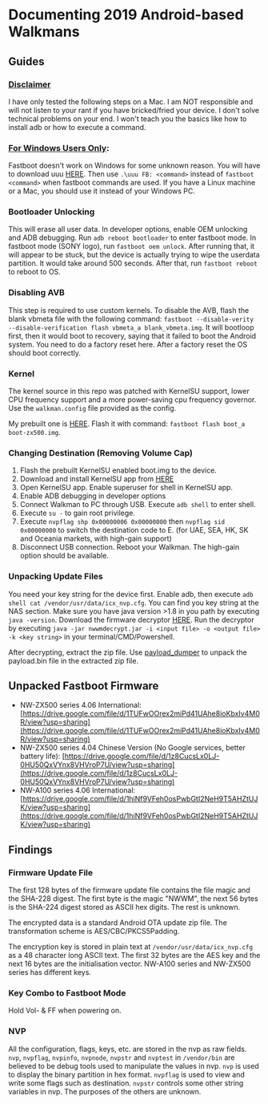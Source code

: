 # Documenting 2019 Android-based Walkmans

## Guides

### <ins>Disclaimer</ins>

I have only tested the following steps on a Mac. I am NOT responsible and will not listen to your rant if you have bricked/fried your device. I don't solve technical problems on your end. I won't teach you the basics like how to install adb or how to execute a command.

### <ins>For Windows Users Only</ins>:

Fastboot doesn't work on Windows for some unknown reason. You will have to download uuu [HERE](https://github.com/nxp-imx/mfgtools/releases/download/uuu_1.5.21/uuu.exe). Then use `.\uuu FB: <command>` instead of `fastboot <command>` when fastboot commands are used. If you have a Linux machine or a Mac, you should use it instead of your Windows PC. 

### Bootloader Unlocking

This will erase all user data. In developer options, enable OEM unlocking and ADB debugging. Run `adb reboot bootloader` to enter fastboot mode. In fastboot mode (SONY logo), run `fastboot oem unlock`. After running that, it will appear to be stuck, but the device is actually trying to wipe the userdata partition. It would take around 500 seconds. After that, run `fastboot reboot` to reboot to OS.

### Disabling AVB

This step is required to use custom kernels. To disable the AVB, flash the blank vbmeta file with the following command: `fastboot --disable-verity --disable-verification flash vbmeta_a blank_vbmeta.img`. It will bootloop first, then it would boot to recovery, saying that it failed to boot the Android system. You need to do a factory reset here. After a factory reset the OS should boot correctly.

### Kernel

The kernel source in this repo was patched with KernelSU support, lower CPU frequency support and a more power-saving cpu frequency governor. Use the `walkman.config` file provided as the config.

My prebuilt one is [HERE](https://github.com/notcbw/2019_android_walkman/releases/tag/v1). Flash it with command: `fastboot flash boot_a boot-zx500.img`.

### Changing Destination (Removing Volume Cap)

1. Flash the prebuilt KernelSU enabled boot.img to the device.
2. Download and install KernelSU app from [HERE](https://github.com/tiann/KernelSU/releases/download/v0.6.7/KernelSU_v0.6.7_11210-release.apk)
3. Open KernelSU app. Enable superuser for shell in KernelSU app.
4. Enable ADB debugging in developer options
5. Connect Walkman to PC through USB. Execute `adb shell` to enter shell.
6. Execute `su -` to gain root privilege.
7. Execute `nvpflag shp 0x00000006 0x00000000` then `nvpflag sid 0x00000000` to switch the destination code to E. (for UAE, SEA, HK, SK and Oceania markets, with high-gain support)
8. Disconnect USB connection. Reboot your Walkman. The high-gain option should be available.

### Unpacking Update Files

You need your key string for the device first. Enable adb, then execute `adb shell cat /vendor/usr/data/icx_nvp.cfg`. You can find you key string at the NAS section. Make sure you have java version >1.8 in you path by executing `java -version`. Download the firmware decryptor [HERE](https://github.com/notcbw/2019_android_walkman/releases/download/v0/nwwmdecrypt.jar). Run the decryptor by executing `java -jar nwwmdecrypt.jar -i <input file> -o <output file> -k <key string>` in your terminal/CMD/Powershell.

After decrypting, extract the zip file. Use [payload_dumper](https://github.com/vm03/payload_dumper) to unpack the payload.bin file in the extracted zip file.

## Unpacked Fastboot Firmware

- NW-ZX500 series 4.06 International: [https://drive.google.com/file/d/1TUFwOOrex2miPd41UAhe8ioKbxIv4M0R/view?usp=sharing](https://drive.google.com/file/d/1TUFwOOrex2miPd41UAhe8ioKbxIv4M0R/view?usp=sharing)
- NW-ZX500 series 4.04 Chinese Version (No Google services, better battery life): [https://drive.google.com/file/d/1z8CucsLx0LJ-0HU50QxVYnx8VHVroP7U/view?usp=sharing](https://drive.google.com/file/d/1z8CucsLx0LJ-0HU50QxVYnx8VHVroP7U/view?usp=sharing)
- NW-A100 series 4.06 International: [https://drive.google.com/file/d/1hiNf9VFeh0osPwbGtI2NeH9T5AHZtUJK/view?usp=sharing](https://drive.google.com/file/d/1hiNf9VFeh0osPwbGtI2NeH9T5AHZtUJK/view?usp=sharing)

## Findings

### Firmware Update File

The first 128 bytes of the firmware update file contains the file magic and the SHA-228 digest. The first byte is the magic "NWWM", the next 56 bytes is the SHA-224 digest stored as ASCII hex digits. The rest is unknown.

The encrypted data is a standard Android OTA update zip file. The transformation scheme is AES/CBC/PKCS5Padding.

The encryption key is stored in plain text at `/vendor/usr/data/icx_nvp.cfg` as a 48 character long ASCII text. The first 32 bytes are the AES key and the next 16 bytes are the initialisation vector. NW-A100 series and NW-ZX500 series has different keys.

### Key Combo to Fastboot Mode

Hold Vol- & FF when powering on.

### NVP

All the configuration, flags, keys, etc. are stored in the nvp as raw fields. `nvp`, `nvpflag`, `nvpinfo`, `nvpnode`, `nvpstr` and `nvptest` in `/vendor/bin` are believed to be debug tools used to manipulate the values in nvp. `nvp` is used to display the binary partition in hex format. `nvpflag` is used to view and write some flags such as destination. `nvpstr` controls some other string variables in nvp. The purposes of the others are unknown.
